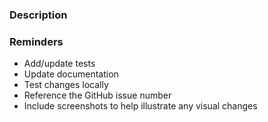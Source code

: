 ### Description


### Reminders
- Add/update tests
- Update documentation
- Test changes locally
- Reference the GitHub issue number
- Include screenshots to help illustrate any visual changes
